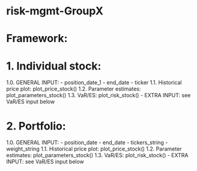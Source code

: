 # risk-mgmt-GroupX
# Framework:

# 1. Individual stock:
   1.0. GENERAL INPUT:
      - position_date_1
      - end_date
      - ticker
   1.1. Historical price plot: plot_price_stock()
   1.2. Parameter estimates: plot_parameters_stock()
   1.3. VaR/ES: plot_risk_stock()
      - EXTRA INPUT: see VaR/ES input below
# 2. Portfolio: 
   1.0. GENERAL INPUT:
      - position_date
      - end_date 
      - tickers_string
      - weight_string
   1.1. Historical price plot: plot_price_stock()
   1.2. Parameter estimates: plot_parameters_stock()
   1.3. VaR/ES: plot_risk_stock()
      - EXTRA INPUT: see VaR/ES input below
